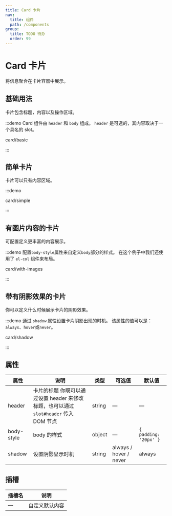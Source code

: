 ```yaml
---
title: Card 卡片
nav:
  title: 组件
  path: /components
group:
  title: TODO 待办
  order: 99
---
```

# Card 卡片

将信息聚合在卡片容器中展示。

## 基础用法

卡片包含标题，内容以及操作区域。

:::demo Card 组件由 `header` 和 `body` 组成。 `header` 是可选的，其内容取决于一个具名的 slot。

card/basic

:::

## 简单卡片

卡片可以只有内容区域。

:::demo

card/simple

:::

## 有图片内容的卡片

可配置定义更丰富的内容展示。

:::demo 配置`body-style`属性来自定义`body`部分的样式。 在这个例子中我们还使用了 `el-col` 组件来布局。

card/with-images

:::

## 带有阴影效果的卡片

你可以定义什么时候展示卡片的阴影效果。

:::demo 通过 `shadow` 属性设置卡片阴影出现的时机。 该属性的值可以是：`always`、`hover`或`never`。

card/shadow

:::

## 属性

| 属性         | 说明                                                        | 类型     | 可选值                    | 默认值                   |
| ---------- | --------------------------------------------------------- | ------ | ---------------------- | --------------------- |
| header     | 卡片的标题 你既可以通过设置 header 来修改标题，也可以通过 `slot#header` 传入 DOM 节点 | string | —                      | —                     |
| body-style | body 的样式                                                  | object | —                      | `{ padding: '20px' }` |
| shadow     | 设置阴影显示时机                                                  | string | always / hover / never | always                |

## 插槽

| 插槽名 | 说明      |
| --- | ------- |
| —   | 自定义默认内容 |
